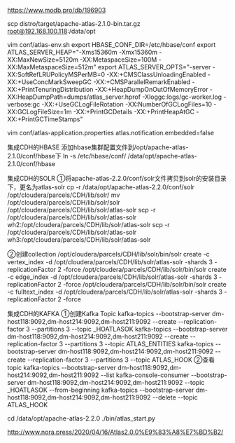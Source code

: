 
https://www.modb.pro/db/196903

scp distro/target/apache-atlas-2.1.0-bin.tar.gz root@192.168.100.118:/data/opt

vim conf/atlas-env.sh
export HBASE_CONF_DIR=/etc/hbase/conf
export ATLAS_SERVER_HEAP="-Xms15360m -Xmx15360m -XX:MaxNewSize=5120m -XX:MetaspaceSize=100M -XX:MaxMetaspaceSize=512m"
export ATLAS_SERVER_OPTS="-server -XX:SoftRefLRUPolicyMSPerMB=0 -XX:+CMSClassUnloadingEnabled -XX:+UseConcMarkSweepGC -XX:+CMSParallelRemarkEnabled -XX:+PrintTenuringDistribution -XX:+HeapDumpOnOutOfMemoryError -XX:HeapDumpPath=dumps/atlas_server.hprof -Xloggc:logs/gc-worker.log -verbose:gc -XX:+UseGCLogFileRotation -XX:NumberOfGCLogFiles=10 -XX:GCLogFileSize=1m -XX:+PrintGCDetails -XX:+PrintHeapAtGC -XX:+PrintGCTimeStamps"

vim conf/atlas-application.properties
atlas.notification.embedded=false

集成CDH的HBASE
添加hbase集群配置文件到/opt/apache-atlas-2.1.0/conf/hbase下
ln -s /etc/hbase/conf/ /data/opt/apache-atlas-2.1.0/conf/hbase


集成CDH的SOLR
①将apache-atlas-2.2.0/conf/solr文件拷贝到solr的安装目录下，更名为atlas-solr
cp -r /data/opt/apache-atlas-2.2.0/conf/solr /opt/cloudera/parcels/CDH/lib/solr/
mv /opt/cloudera/parcels/CDH/lib/solr/solr /opt/cloudera/parcels/CDH/lib/solr/atlas-solr
scp -r /opt/cloudera/parcels/CDH/lib/solr/atlas-solr wh2:/opt/cloudera/parcels/CDH/lib/solr/atlas-solr
scp -r /opt/cloudera/parcels/CDH/lib/solr/atlas-solr wh3:/opt/cloudera/parcels/CDH/lib/solr/atlas-solr

②创建collection
/opt/cloudera/parcels/CDH/lib/solr/bin/solr create -c  vertex_index -d /opt/cloudera/parcels/CDH/lib/solr/atlas-solr -shards 3 -replicationFactor 2 -force
/opt/cloudera/parcels/CDH/lib/solr/bin/solr create -c  edge_index -d /opt/cloudera/parcels/CDH/lib/solr/atlas-solr -shards 3 -replicationFactor 2 -force
/opt/cloudera/parcels/CDH/lib/solr/bin/solr create -c  fulltext_index -d /opt/cloudera/parcels/CDH/lib/solr/atlas-solr -shards 3 -replicationFactor 2 -force

集成CDH的KAFKA
①创建Kafka Topic
kafka-topics --bootstrap-server dm-host118:9092,dm-host214:9092,dm-host211:9092 --create --replication-factor 3 --partitions 3 --topic _HOATLASOK
kafka-topics --bootstrap-server dm-host118:9092,dm-host214:9092,dm-host211:9092 --create --replication-factor 3 --partitions 3 --topic ATLAS_ENTITIES
kafka-topics --bootstrap-server dm-host118:9092,dm-host214:9092,dm-host211:9092 --create --replication-factor 3 --partitions 3 --topic ATLAS_HOOK
②查看topic
kafka-topics --bootstrap-server dm-host118:9092,dm-host214:9092,dm-host211:9092 --list
kafka-console-consumer --bootstrap-server dm-host118:9092,dm-host214:9092,dm-host211:9092 --topic _HOATLASOK --from-beginning
kafka-topics --bootstrap-server dm-host118:9092,dm-host214:9092,dm-host211:9092 --delete --topic ATLAS_HOOK



cd /data/opt/apache-atlas-2.2.0
./bin/atlas_start.py

http://www.nora.press/2020/04/16/Atlas2.0.0%E9%83%A8%E7%BD%B2/

